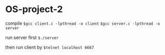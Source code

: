 # OS-project-2
compile
`$gcc client.c -lpthread -o client`
`$gcc server.c -lpthread -o server`

run server first 
`$./server`

then run client by 
`$telnet localhost 6667`
